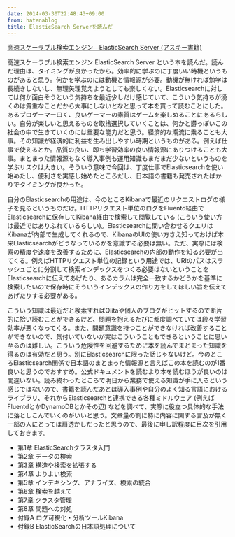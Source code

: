 ```yaml
---
date: 2014-03-30T22:48:43+09:00
from: hatenablog
title: ElasticSearch Serverを読んだ
---
```

[高速スケーラブル検索エンジン　ElasticSearch Server (アスキー書籍)](https://www.amazon.co.jp/dp/B00J4KDYZU)

高速スケーラブル検索エンジン ElasticSearch Server という本を読んだ。読んだ理由は、タイミングが良かったから。効率的に学ぶのに丁度いい時機というものがあると思う。何かを学ぶのには動機と情報源が必要。動機が無ければ勉学は長続きしないし、無理矢理覚えようとしても楽しくない。Elasticsearchに対しては何か面白そうという気持ちを最近少しだけ感じていて、こういう気持ちが湧くのは貴重なことだから大事にしないとなと思って本を買って読むことにした。あるプロゲーマー曰く、良いゲーマーの素質はゲームを楽しめることにあるらしい。自分が楽しいと思えるものを取捨選択していくことは、何かと欝っぽいこの社会の中で生きていくのには重要な能力だと思う。経済的な潮流に乗ることも大事。その知識が経済的に利益を生み出しやすい時期というものがある。例えば仕事で使えるとか。品質の良い、即ち学習効率の良い情報源にありつけることも大事。まとまった情報源もなく導入事例も運用知識もまだまだ少ないというものを学ぶリスクは大きい。そういう意味で今回は、丁度仕事でElasticsearchを使い始めたし、便利さを実感し始めたところだし、日本語の書籍も発売されたばかりでタイミングが良かった。

自分のElasticsearchの用途は、今のところKibanaで最近のリクエストログの様子を見るというものだけ。HTTPリクエスト単位のログをFluentd経由でElasticsearchに保存してKibana経由で検索して閲覧している (こういう使い方は最近ではありふれているらしい)。Elasticsearchに問い合わせるクエリはKibanaが内部で生成してくれるので、KibanaのUIの使い方さえ知っておけば本来Elasticsearchがどうなっているかを意識する必要は無い。ただ、実際には検索の精度や速度を改善するために、Elasticsearchの内部の動作を知る必要が出てくる。例えばHTTPリクエスト単位の記録という用途では、URIのパスはスラッシュごとに分割して検索インデックスをつくる必要はないということをElasticsearchに伝えてあげたり、あるカラムは完全一致するかどうかを基準に検索したいので保存時にそういうインデックスの作り方をしてほしい旨を伝えてあげたりする必要がある。

こういう知識は最近だと検索すればQiitaや個人のブログがヒットするので断片的に拾い読むことができるけど、問題を抱えるたびに都度調べていては段々学習効率が悪くなってくる。また、問題意識を持つことができなければ改善することができないので、気付いていないが実はこういうこともできるということに思い至るのは難しい。こういう危険性を回避するために本を読んでまとまった知識を得るのは有効だと思う。別にElasticsearchに限った話じゃないけど。今のところElasticsearch関係で日本語のまとまった情報源と言えばこの本を読むのが1番良いと思うのでおすすめ。公式ドキュメントを読むより本を読むほうが良いのは間違いない。読み終わったところで明日から業務で使える知識が手に入るという感じではないので、書籍を読んだあとは導入事例や自分のよく知る言語におけるライブラリ、それからElasticsearchと連携できる各種ミドルウェア (例えばFluentdとかDynamoDBとかその辺) などを調べて、実際に役立つ具体的な手法に落としこんでいくのがいいと思う。文章量の割に特に内容に関する言及が無く一部の人にとっては肩透かしだったと思うので、最後に申し訳程度に目次を引用しておきます。

- 第1章 ElasticSearchクラスタ入門
- 第2章 データの検索
- 第3章 構造や検索を拡張する
- 第4章 よりよい検索
- 第5章 インデキシング、アナライズ、検索の統合
- 第6章 検索を越えて
- 第7章 クラスタ管理
- 第8章 問題への対処
- 付録A ログ可視化・分析ツールKibana
- 付録B ElasticSearchの日本語処理について
